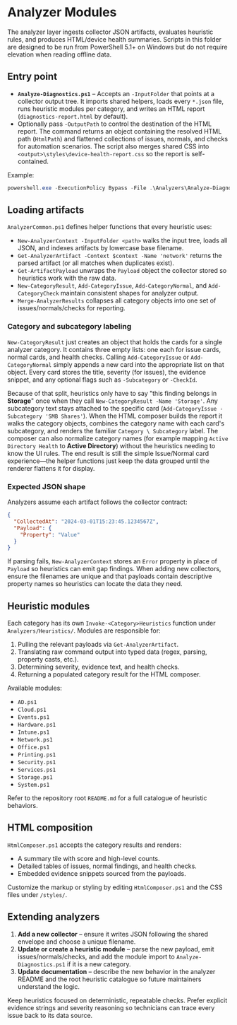 # Analyzer Modules

The analyzer layer ingests collector JSON artifacts, evaluates heuristic rules, and produces HTML/device health summaries. Scripts in this folder are designed to be run from PowerShell 5.1+ on Windows but do not require elevation when reading offline data.

## Entry point

- **`Analyze-Diagnostics.ps1`** – Accepts an `-InputFolder` that points at a collector output tree. It imports shared helpers, loads every `*.json` file, runs heuristic modules per category, and writes an HTML report (`diagnostics-report.html` by default).
- Optionally pass `-OutputPath` to control the destination of the HTML report. The command returns an object containing the resolved HTML path (`HtmlPath`) and flattened collections of issues, normals, and checks for automation scenarios. The script also merges shared CSS into `<output>\styles\device-health-report.css` so the report is self-contained.

Example:
```powershell
powershell.exe -ExecutionPolicy Bypass -File .\Analyzers\Analyze-Diagnostics.ps1 -InputFolder C:\Temp\Diag\20240301
```

## Loading artifacts

`AnalyzerCommon.ps1` defines helper functions that every heuristic uses:

- `New-AnalyzerContext -InputFolder <path>` walks the input tree, loads all JSON, and indexes artifacts by lowercase base filename.
- `Get-AnalyzerArtifact -Context $context -Name 'network'` returns the parsed artifact (or all matches when duplicates exist).
- `Get-ArtifactPayload` unwraps the `Payload` object the collector stored so heuristics work with the raw data.
- `New-CategoryResult`, `Add-CategoryIssue`, `Add-CategoryNormal`, and `Add-CategoryCheck` maintain consistent shapes for analyzer output.
- `Merge-AnalyzerResults` collapses all category objects into one set of issues/normals/checks for reporting.

### Category and subcategory labeling

`New-CategoryResult` just creates an object that holds the cards for a single analyzer category. It contains three empty lists: one each for issue cards, normal cards, and health checks. Calling `Add-CategoryIssue` or `Add-CategoryNormal` simply appends a new card into the appropriate list on that object. Every card stores the title, severity (for issues), the evidence snippet, and any optional flags such as `-Subcategory` or `-CheckId`.

Because of that split, heuristics only have to say "this finding belongs in **Storage**" once when they call `New-CategoryResult -Name 'Storage'`. Any subcategory text stays attached to the specific card (`Add-CategoryIssue -Subcategory 'SMB Shares'`). When the HTML composer builds the report it walks the category objects, combines the category name with each card's subcategory, and renders the familiar `Category \ Subcategory` label. The composer can also normalize category names (for example mapping `Active Directory Health` to **Active Directory**) without the heuristics needing to know the UI rules. The end result is still the simple Issue/Normal card experience—the helper functions just keep the data grouped until the renderer flattens it for display.

### Expected JSON shape

Analyzers assume each artifact follows the collector contract:

```json
{
  "CollectedAt": "2024-03-01T15:23:45.1234567Z",
  "Payload": {
    "Property": "Value"
  }
}
```

If parsing fails, `New-AnalyzerContext` stores an `Error` property in place of `Payload` so heuristics can emit gap findings. When adding new collectors, ensure the filenames are unique and that payloads contain descriptive property names so heuristics can locate the data they need.

## Heuristic modules

Each category has its own `Invoke-<Category>Heuristics` function under `Analyzers/Heuristics/`. Modules are responsible for:

1. Pulling the relevant payloads via `Get-AnalyzerArtifact`.
2. Translating raw command output into typed data (regex, parsing, property casts, etc.).
3. Determining severity, evidence text, and health checks.
4. Returning a populated category result for the HTML composer.

Available modules:

- `AD.ps1`
- `Cloud.ps1`
- `Events.ps1`
- `Hardware.ps1`
- `Intune.ps1`
- `Network.ps1`
- `Office.ps1`
- `Printing.ps1`
- `Security.ps1`
- `Services.ps1`
- `Storage.ps1`
- `System.ps1`

Refer to the repository root `README.md` for a full catalogue of heuristic behaviors.

## HTML composition

`HtmlComposer.ps1` accepts the category results and renders:

- A summary tile with score and high-level counts.
- Detailed tables of issues, normal findings, and health checks.
- Embedded evidence snippets sourced from the payloads.

Customize the markup or styling by editing `HtmlComposer.ps1` and the CSS files under `/styles/`.

## Extending analyzers

1. **Add a new collector** – ensure it writes JSON following the shared envelope and choose a unique filename.
2. **Update or create a heuristic module** – parse the new payload, emit issues/normals/checks, and add the module import to `Analyze-Diagnostics.ps1` if it is a new category.
3. **Update documentation** – describe the new behavior in the analyzer README and the root heuristic catalogue so future maintainers understand the logic.

Keep heuristics focused on deterministic, repeatable checks. Prefer explicit evidence strings and severity reasoning so technicians can trace every issue back to its data source.
